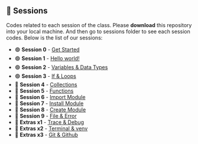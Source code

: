 ## 📒 Sessions

Codes related to each session of the class.
Please **download** this repository into your local machine.
And then go to sessions folder to see each session codes.
Below is the list of our sessions:

- 🟢 **Session 0** - [Get Started](/sessions/session-0.ipynb)
- 🟢 **Session 1** - [Hello world!](/sessions/session-1.ipynb)
- 🟢 **Session 2** - [Variables & Data Types](/sessions/session-2.ipynb)
- 🟢 **Session 3** - [If & Loops](/sessions/session-3.ipynb)
- 🔴 **Session 4** - [Collections](/sessions/session-5.ipynb)
- 🔴 **Session 5** - [Functions](/sessions/session-4.ipynb)
- 🔴 **Session 6** - [Import Module](/sessions/session-6.ipynb)
- 🔴 **Session 7** - [Install Module](/sessions/session-7.ipynb)
- 🔴 **Session 8** - [Create Module](/sessions/session-8.ipynb)
- 🔴 **Session 9** - [File & Error](/sessions/session-9.ipynb)
- 🔵 **Extras x1** - [Trace & Debug](/sessions/session-x1.ipynb)
- 🔵 **Extras x2** - [Terminal & venv](/sessions/session-x2.ipynb)
- 🔵 **Extras x3** - [Git & Github](/sessions/session-x3.ipynb)
